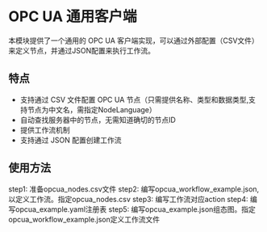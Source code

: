 # OPC UA 通用客户端

本模块提供了一个通用的 OPC UA 客户端实现，可以通过外部配置（CSV文件）来定义节点，并通过JSON配置来执行工作流。

## 特点

- 支持通过 CSV 文件配置 OPC UA 节点（只需提供名称、类型和数据类型,支持节点为中文名，需指定NodeLanguage）
- 自动查找服务器中的节点，无需知道确切的节点ID
- 提供工作流机制
- 支持通过 JSON 配置创建工作流

## 使用方法

step1: 准备opcua_nodes.csv文件
step2: 编写opcua_workflow_example.json,以定义工作流。指定opcua_nodes.csv
step3: 编写工作流对应action
step4: 编写opcua_example.yaml注册表
step5: 编写opcua_example.json组态图。指定opcua_workflow_example.json定义工作流文件

